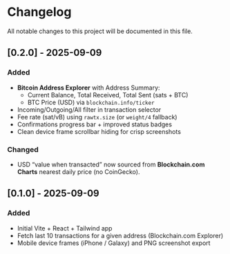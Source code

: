 # Changelog

All notable changes to this project will be documented in this file.

## [0.2.0] - 2025-09-09
### Added
- **Bitcoin Address Explorer** with Address Summary:
  - Current Balance, Total Received, Total Sent (sats + BTC)
  - BTC Price (USD) via `blockchain.info/ticker`
- Incoming/Outgoing/All filter in transaction selector
- Fee rate (sat/vB) using `rawtx.size` (or `weight/4` fallback)
- Confirmations progress bar + improved status badges
- Clean device frame scrollbar hiding for crisp screenshots

### Changed
- USD “value when transacted” now sourced from **Blockchain.com Charts** nearest daily price (no CoinGecko).

## [0.1.0] - 2025-09-09
### Added
- Initial Vite + React + Tailwind app
- Fetch last 10 transactions for a given address (Blockchain.com Explorer)
- Mobile device frames (iPhone / Galaxy) and PNG screenshot export
